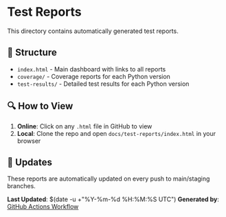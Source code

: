 # Test Reports

This directory contains automatically generated test reports.

## 📁 Structure

- `index.html` - Main dashboard with links to all reports
- `coverage/` - Coverage reports for each Python version
- `test-results/` - Detailed test results for each Python version

## 🔍 How to View

1. **Online**: Click on any `.html` file in GitHub to view
2. **Local**: Clone the repo and open `docs/test-reports/index.html` in your browser

## 🔄 Updates

These reports are automatically updated on every push to main/staging branches.

**Last Updated**: $(date -u +"%Y-%m-%d %H:%M:%S UTC")
**Generated by**: [GitHub Actions Workflow](https://github.com/mennaswilam0/trial/actions/runs/18677904551)
